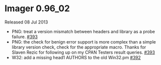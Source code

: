 # Imager 0.96_02

Released 08 Jul 2013

- PNG: treat a version mismatch between headers and library as a probe failure. [#393](https://github.com/tonycoz/imager/issues/393)
- PNG: the check for benign error support is more complex than a simple library version check, check for the appropriate macro. Thanks for Slaven Rezic for following up on my CPAN Testers result queries. [#393](https://github.com/tonycoz/imager/issues/393)
- W32: add a missing head1 AUTHORS to the old Win32.pm [#392](https://github.com/tonycoz/imager/issues/392)